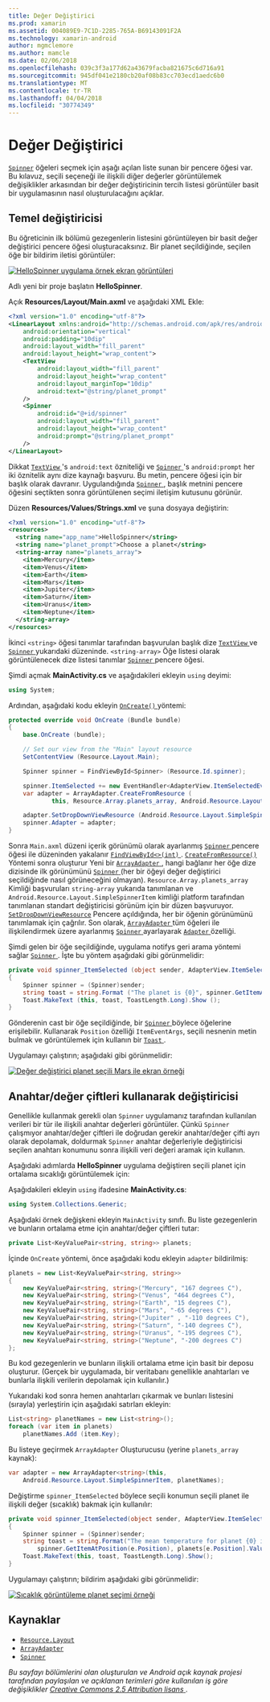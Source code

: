 ```yaml
---
title: Değer Değiştirici
ms.prod: xamarin
ms.assetid: 004089E9-7C1D-2285-765A-B69143091F2A
ms.technology: xamarin-android
author: mgmclemore
ms.author: mamcle
ms.date: 02/06/2018
ms.openlocfilehash: 039c3f3a177d62a43679facba821675c6d716a91
ms.sourcegitcommit: 945df041e2180cb20af08b83cc703ecd1aedc6b0
ms.translationtype: MT
ms.contentlocale: tr-TR
ms.lasthandoff: 04/04/2018
ms.locfileid: "30774349"
---
```

# <a name="spinner"></a>Değer Değiştirici

[`Spinner`](https://developer.xamarin.com/api/type/Android.Widget.Spinner/) öğeleri seçmek için aşağı açılan liste sunan bir pencere öğesi var. Bu kılavuz, seçili seçeneği ile ilişkili diğer değerler görüntülemek değişiklikler arkasından bir değer değiştiricinin tercih listesi görüntüler basit bir uygulamasının nasıl oluşturulacağını açıklar.

## <a name="basic-spinner"></a>Temel değiştiricisi

Bu öğreticinin ilk bölümü gezegenlerin listesini görüntüleyen bir basit değer değiştirici pencere öğesi oluşturacaksınız. Bir planet seçildiğinde, seçilen öğe bir bildirim iletisi görüntüler:

[![HelloSpinner uygulama örnek ekran görüntüleri](spinner-images/01-example-screenshots-sml.png)](spinner-images/01-example-screenshots.png#lightbox)

Adlı yeni bir proje başlatın **HelloSpinner**.

Açık **Resources/Layout/Main.axml** ve aşağıdaki XML Ekle:

```xml
<?xml version="1.0" encoding="utf-8"?>
<LinearLayout xmlns:android="http://schemas.android.com/apk/res/android"
    android:orientation="vertical"
    android:padding="10dip"
    android:layout_width="fill_parent"
    android:layout_height="wrap_content">
    <TextView
        android:layout_width="fill_parent"
        android:layout_height="wrap_content"
        android:layout_marginTop="10dip"
        android:text="@string/planet_prompt"
    />
    <Spinner
        android:id="@+id/spinner"
        android:layout_width="fill_parent"
        android:layout_height="wrap_content"
        android:prompt="@string/planet_prompt"
    />
</LinearLayout>
```

Dikkat [ `TextView` ](https://developer.xamarin.com/api/type/Android.Widget.TextView/)'s `android:text` özniteliği ve [ `Spinner` ](https://developer.xamarin.com/api/type/Android.Widget.Spinner/)'s `android:prompt` her iki öznitelik aynı dize kaynağı başvuru. Bu metin, pencere öğesi için bir başlık olarak davranır. Uygulandığında [ `Spinner` ](https://developer.xamarin.com/api/type/Android.Widget.Spinner/), başlık metnini pencere öğesini seçtikten sonra görüntülenen seçimi iletişim kutusunu görünür.

Düzen **Resources/Values/Strings.xml** ve şuna dosyaya değiştirin:

```xml
<?xml version="1.0" encoding="utf-8"?>
<resources>
  <string name="app_name">HelloSpinner</string>
  <string name="planet_prompt">Choose a planet</string>
  <string-array name="planets_array">
    <item>Mercury</item>
    <item>Venus</item>
    <item>Earth</item>
    <item>Mars</item>
    <item>Jupiter</item>
    <item>Saturn</item>
    <item>Uranus</item>
    <item>Neptune</item>
  </string-array>
</resources>
```

İkinci `<string>` öğesi tanımlar tarafından başvurulan başlık dize [ `TextView` ](https://developer.xamarin.com/api/type/Android.Widget.TextView/) ve [ `Spinner` ](https://developer.xamarin.com/api/type/Android.Widget.Spinner/) yukarıdaki düzeninde.
`<string-array>` Öğe listesi olarak görüntülenecek dize listesi tanımlar [ `Spinner` ](https://developer.xamarin.com/api/type/Android.Widget.Spinner/) pencere öğesi.

Şimdi açmak **MainActivity.cs** ve aşağıdakileri ekleyin `using` deyimi:

```csharp
using System;
```

Ardından, aşağıdaki kodu ekleyin [ `OnCreate()` ](https://developer.xamarin.com/api/member/Android.App.Activity.OnCreate/(Android.OS.Bundle)) yöntemi:

```csharp
protected override void OnCreate (Bundle bundle)
{
    base.OnCreate (bundle);

    // Set our view from the "Main" layout resource
    SetContentView (Resource.Layout.Main);

    Spinner spinner = FindViewById<Spinner> (Resource.Id.spinner);

    spinner.ItemSelected += new EventHandler<AdapterView.ItemSelectedEventArgs> (spinner_ItemSelected);
    var adapter = ArrayAdapter.CreateFromResource (
            this, Resource.Array.planets_array, Android.Resource.Layout.SimpleSpinnerItem);

    adapter.SetDropDownViewResource (Android.Resource.Layout.SimpleSpinnerDropDownItem);
    spinner.Adapter = adapter;
}
```

Sonra `Main.axml` düzeni içerik görünümü olarak ayarlanmış [ `Spinner` ](https://developer.xamarin.com/api/type/Android.Widget.Spinner/) pencere öğesi ile düzeninden yakalanır [ `FindViewById<>(int)` ](https://developer.xamarin.com/api/member/Android.App.Activity.FindViewById/p/System.Int32/).
[ `CreateFromResource()` ](https://developer.xamarin.com/api/member/Android.Widget.ArrayAdapter.CreateFromResource/p/Android.Content.Context/System.Int32/System.Int32/) Yöntemi sonra oluşturur Yeni bir [ `ArrayAdapter` ](https://developer.xamarin.com/api/type/Android.Widget.ArrayAdapter/), hangi bağlanır her öğe dize dizisinde ilk görünümünü [ `Spinner` ](https://developer.xamarin.com/api/type/Android.Widget.Spinner/) (her bir öğeyi değer değiştirici seçildiğinde nasıl görüneceğini olmayan). `Resource.Array.planets_array` Kimliği başvuruları `string-array` yukarıda tanımlanan ve `Android.Resource.Layout.SimpleSpinnerItem` kimliği platform tarafından tanımlanan standart değiştiricisi görünüm için bir düzen başvuruyor.
[`SetDropDownViewResource`](https://developer.xamarin.com/api/member/Android.Widget.ArrayAdapter.SetDropDownViewResource/p/System.Int32/) Pencere açıldığında, her bir öğenin görünümünü tanımlamak için çağrılır. Son olarak, [ `ArrayAdapter` ](https://developer.xamarin.com/api/type/Android.Widget.ArrayAdapter/) tüm öğeleri ile ilişkilendirmek üzere ayarlanmış [ `Spinner` ](https://developer.xamarin.com/api/type/Android.Widget.Spinner/) ayarlayarak [ `Adapter` ](https://developer.xamarin.com/api/type/Android.Widget.ArrayAdapter) özelliği.

Şimdi gelen bir öğe seçildiğinde, uygulama notifys geri arama yöntemi sağlar [ `Spinner` ](https://developer.xamarin.com/api/type/Android.Widget.Spinner/). İşte bu yöntem aşağıdaki gibi görünmelidir:

```csharp
private void spinner_ItemSelected (object sender, AdapterView.ItemSelectedEventArgs e)
{
    Spinner spinner = (Spinner)sender;
    string toast = string.Format ("The planet is {0}", spinner.GetItemAtPosition (e.Position));
    Toast.MakeText (this, toast, ToastLength.Long).Show ();
}
```

Gönderenin cast bir öğe seçildiğinde, bir [ `Spinner` ](https://developer.xamarin.com/api/type/Android.Widget.Spinner/) böylece öğelerine erişilebilir. Kullanarak `Position` özelliği `ItemEventArgs`, seçili nesnenin metin bulmak ve görüntülemek için kullanın bir [ `Toast` ](https://developer.xamarin.com/api/type/Android.Widget.Toast/).

Uygulamayı çalıştırın; aşağıdaki gibi görünmelidir:

[![Değer değiştirici planet seçili Mars ile ekran örneği](spinner-images/02-basic-example-sml.png)](spinner-images/02-basic-example.png#lightbox)

## <a name="spinner-using-keyvalue-pairs"></a>Anahtar/değer çiftleri kullanarak değiştiricisi

Genellikle kullanmak gerekli olan `Spinner` uygulamanız tarafından kullanılan verileri bir tür ile ilişkili anahtar değerleri görüntüler. Çünkü `Spinner` çalışmıyor anahtar/değer çiftleri ile doğrudan gerekir anahtar/değer çifti ayrı olarak depolamak, doldurmak `Spinner` anahtar değerleriyle değiştiricisi seçilen anahtarı konumunu sonra ilişkili veri değeri aramak için kullanın. 

Aşağıdaki adımlarda **HelloSpinner** uygulama değiştiren seçili planet için ortalama sıcaklığı görüntülemek için:

Aşağıdakileri ekleyin `using` ifadesine **MainActivity.cs**:

```csharp
using System.Collections.Generic;
```

Aşağıdaki örnek değişkeni ekleyin `MainActivity` sınıfı.
Bu liste gezegenlerin ve bunların ortalama etme için anahtar/değer çiftleri tutar:

```csharp
private List<KeyValuePair<string, string>> planets;
```

İçinde `OnCreate` yöntemi, önce aşağıdaki kodu ekleyin `adapter` bildirilmiş:

```csharp
planets = new List<KeyValuePair<string, string>>
{
    new KeyValuePair<string, string>("Mercury", "167 degrees C"),
    new KeyValuePair<string, string>("Venus", "464 degrees C"),
    new KeyValuePair<string, string>("Earth", "15 degrees C"),
    new KeyValuePair<string, string>("Mars", "-65 degrees C"),
    new KeyValuePair<string, string>("Jupiter" , "-110 degrees C"),
    new KeyValuePair<string, string>("Saturn", "-140 degrees C"),
    new KeyValuePair<string, string>("Uranus", "-195 degrees C"),
    new KeyValuePair<string, string>("Neptune", "-200 degrees C")
};
```

Bu kod gezegenlerin ve bunların ilişkili ortalama etme için basit bir deposu oluşturur. (Gerçek bir uygulamada, bir veritabanı genellikle anahtarları ve bunlarla ilişkili verilerin depolamak için kullanılır.)

Yukarıdaki kod sonra hemen anahtarları çıkarmak ve bunları listesini (sırayla) yerleştirin için aşağıdaki satırları ekleyin:

```csharp
List<string> planetNames = new List<string>();
foreach (var item in planets)
    planetNames.Add (item.Key);
```

Bu listeye geçirmek `ArrayAdapter` Oluşturucusu (yerine `planets_array` kaynak):

```csharp
var adapter = new ArrayAdapter<string>(this,
    Android.Resource.Layout.SimpleSpinnerItem, planetNames);
```

Değiştirme `spinner_ItemSelected` böylece seçili konumun seçili planet ile ilişkili değer (sıcaklık) bakmak için kullanılır:

```csharp
private void spinner_ItemSelected(object sender, AdapterView.ItemSelectedEventArgs e)
{
    Spinner spinner = (Spinner)sender;
    string toast = string.Format("The mean temperature for planet {0} is {1}",
        spinner.GetItemAtPosition(e.Position), planets[e.Position].Value);
    Toast.MakeText(this, toast, ToastLength.Long).Show();
}
```

Uygulamayı çalıştırın; bildirim aşağıdaki gibi görünmelidir:

[![Sıcaklık görüntüleme planet seçimi örneği](spinner-images/03-keyvalue-example-sml.png)](spinner-images/03-keyvalue-example.png#lightbox)
   
  

## <a name="resources"></a>Kaynaklar

-   [`Resource.Layout`](https://developer.xamarin.com/api/type/Android.Resource+Layout/) 
-   [`ArrayAdapter`](https://developer.xamarin.com/api/type/Android.Widget.ArrayAdapter/) 
-   [`Spinner`](https://developer.xamarin.com/api/type/Android.Widget.Spinner/) 

*Bu sayfayı bölümlerini olan oluşturulan ve Android açık kaynak projesi tarafından paylaşılan ve açıklanan terimleri göre kullanılan iş göre değişiklikler*
[*Creative Commons 2.5 Attribution lisans* ](http://creativecommons.org/licenses/by/2.5/).

